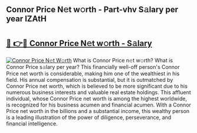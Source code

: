## Connor Price N𝚎t w𝚘rth - Part-vhv S𝚊lary per year IZAtH

# <h2><a href="http://gc11j59.nevu.top/?p=Connor+Price">🔗 👉🔴 Connor Price N𝚎t w𝚘rth - S𝚊lary</a></h2>

[![Connor Price N𝚎t W𝚘rth](https://i.imgur.com/Oavwk0R.jpeg)](http://gc11j59.nevu.top/?p=Connor+Price)
What is Connor Price n𝚎t w𝚘rth? What is Connor Price s𝚊lary per year?
This financially well-off person's Connor Price net worth is considerable, making him one of the wealthiest in his field. His annual compensation is substantial, but it is outmatched by Connor Price net worth, which is believed to be more significant due to his numerous business interests and valuable real estate holdings. This affluent individual, whose Connor Price net worth is among the highest worldwide, is recognized for his business acumen and financial acumen. With a Connor Price net worth in the billions and a substantial income, this wealthy person is a leading illustration of the power of diligence, perseverance, and financial intelligence.
